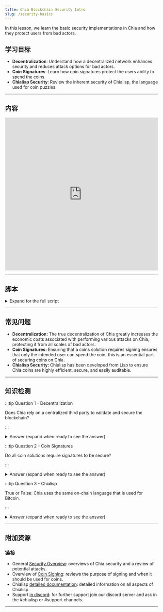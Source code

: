 ```yaml
---
title: Chia Blockchain Security Intro
slug: /security-basics
---
```


In this lesson, we learn the basic security implementations in Chia and how they protect users from bad actors.

## 学习目标

- **Decentralization**: Understand how a decentralized network enhances security and reduces attack options for bad actors.
- **Coin Signatures**: Learn how coin signatures protect the users ability to spend the coins.
- **Chialisp Security**: Review the inherent security of Chialisp, the language used for coin puzzles.

---

## 内容

<div class="videoWrapper">
<iframe width="100%" height="504" src="https://www.youtube.com/embed/CATI6OVHPAg" frameborder="0" allowfullscreen="allowfullscreen"></iframe>
</div>

---

## 脚本

<details>

<summary> Expand for the full script </summary>

00:00\
The Chia blockchain uses several layers of security.

00:10
The first the inherent security that comes from decentralization. By following a consensus method that prioritizes decentralization,

00:20
the network ensures that the new blocks being formed are not manipulated by bad actors. There is no need to have a trusted third party to validate transactions, as the network as a whole will weed out anything non-valid.

00:30
To secure transactions, we use signatures to protect the coins. In order to make sure that a transaction hasn’t been altered,

00:40
every spend bundle (the packet of information about a transaction that gets sent out to nodes) contains an aggregated signature that will only match if the underlying information is unaltered.

00:50
In addition, a common condition included in the coin is a required signature to spend, preventing anyone but the authorized party from using the coin.

01:00
Additionally, the language used to create "smart coins" is a custom flavor of Lisp called "Chialisp" that is designed to be highly efficient, secure, and easily auditable

01:10
so you can be sure about what exactly a coin is going to do when it is spent.

01:20

</details>

---

## 常见问题

- **Decentralization:** The true decentralization of Chia greatly increases the economic costs associated with performing various attacks on Chia, protecting it from all scales of bad actors.
- **Coin Signatures:** Ensuring that a coins solution requires signing ensures that only the intended user can spend the coin, this is an essential part of securing coins on Chia.
- **Chialisp Security:** Chialisp has been developed from Lisp to ensure Chia coins are highly efficient, secure, and easily auditable.

---

## 知识检测

:::tip Question 1 - Decentralization

Does Chia rely on a centralized third party to validate and secure the blockchain?

:::

<details>

<summary> Answer (expand when ready to see the answer)  </summary>

No, Chia is truly decentralized and its network ensures security and block validity through the established consensus mechanism.

</details>

:::tip Question 2 - Coin Signatures

Do all coin solutions require signatures to be secure?

:::

<details>

<summary> Answer (expand when ready to see the answer)  </summary>

No, while coin signatures are highly recommended for securing coins they are not required and Chialisp operators provide alternatives for securing coins.
Note - if building coin puzzles that do not require signed solutions be very attentive to all possible exploits, some of which are documented [here](https://chialisp.com/common_issues).

</details>

:::tip Question 3 - Chialisp

True or False: Chia uses the same on-chain language that is used for Bitcoin.

:::

<details>

<summary> Answer (expand when ready to see the answer) </summary>

False, a custom-developed flavor of Lisp called Chialisp was developed to be used for the Chia blockchain.

</details>

---

## 附加资源

### 链接

- General [Security Overview](https://docs.chia.net/chia-blockchain/coin-set-model/security): overviews of Chia security and a review of potential attacks.
- Overview of [Coin Signing](https://docs.chia.net/chia-blockchain/coin-set-model/security/#signing): reviews the purpose of signing and when it should be used for coins.
- Chialisp [detailed documentation](https://chialisp.com/): detailed information on all aspects of Chialisp.
- Support [in discord](https://discord.gg/chia): for further support join our discord server and ask in the #chialisp or #support channels.

---
